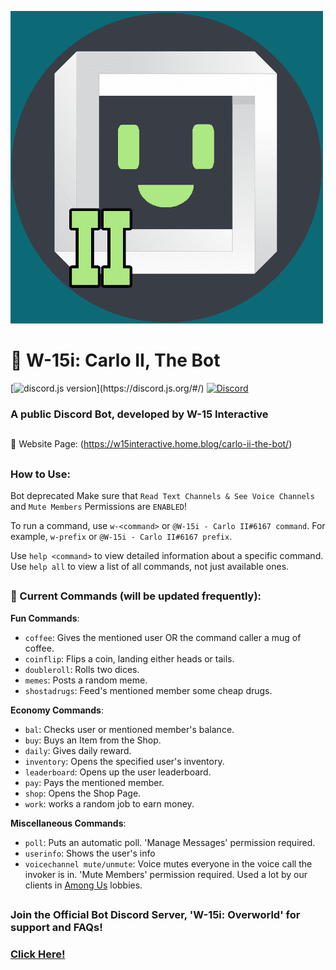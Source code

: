 ![W-15i: Carlo II](/src/images/logo.png)
# 🤖 W-15i: Carlo II, The Bot

[![discord.js version](https://img.shields.io/badge/discord.js-v12.4.1-blue.svg?logo=npm")](https://discord.js.org/#/)
[![Discord](https://img.shields.io/discord/533691583845892100.svg?colorB=7289da&label=discord&logo=Discord&logoColor=fff&style=flat)](https://discord.gg/cxWyzYu)
### A public Discord Bot, developed by W-15 Interactive

## 
:link: Website Page: (https://w15interactive.home.blog/carlo-ii-the-bot/)
##

### How to Use:
Bot deprecated
Make sure that `Read Text Channels & See Voice Channels` and `Mute Members` Permissions are `ENABLED`!

To run a command, use `w-<command>` or `@W-15i - Carlo II#6167 command`. For example, `w-prefix` or `@W-15i - Carlo II#6167 prefix`.

Use `help <command>` to view detailed information about a specific command.
Use `help all` to view a list of all commands, not just available ones.
##


### 📝 Current Commands (will be updated frequently):

**Fun Commands**:

- `coffee`: Gives the mentioned user OR the command caller a mug of coffee.
- `coinflip`: Flips a coin, landing either heads or tails.
- `doubleroll`: Rolls two dices.
- `memes`: Posts a random meme.
- `shostadrugs`: Feed's mentioned member some cheap drugs.

**Economy Commands**:

- `bal`: Checks user or mentioned member's balance.
- `buy`: Buys an Item from the Shop.
- `daily`: Gives daily reward.
- `inventory`: Opens the specified user's inventory.
- `leaderboard`: Opens up the user leaderboard.
- `pay`: Pays the mentioned member.
- `shop`: Opens the Shop Page.
- `work`: works a random job to earn money.

**Miscellaneous Commands**:

- `poll`: Puts an automatic poll. 'Manage Messages' permission required.
- `userinfo`: Shows the user's info
- `voicechannel mute/unmute`: Voice mutes everyone in the voice call the invoker is in. 'Mute Members' permission required. Used a lot by our clients in [Among Us](http://www.innersloth.com/gameAmongUs.php) lobbies.
 
##
### Join the Official Bot Discord Server, 'W-15i: Overworld' for support and FAQs!
### [Click Here!](https://discord.gg/cxWyzYu)
